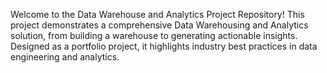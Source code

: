
Welcome to the Data Warehouse and Analytics Project Repository!
This project demonstrates a comprehensive Data Warehousing and Analytics solution, from building a warehouse to generating actionable insights. Designed as a portfolio project, it highlights industry best practices in data engineering and analytics.
